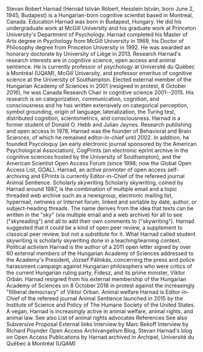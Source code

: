 Stevan Robert Harnad (Hernád István Róbert, Hesslein István, born June
2, 1945, Budapest) is a Hungarian-born cognitive scientist based in
Montreal, Canada. Education Harnad was born in Budapest, Hungary. He did
his undergraduate work at McGill University and his graduate work at
Princeton University\'s Department of Psychology. Harnad completed his
Master of Arts degree in Psychology from McGill University in 1969, his
Doctor of Philosophy degree from Princeton University in 1992. He was
awarded an honorary doctorate by University of Liège in 2013. Research
Harnad\'s research interests are in cognitive science, open access and
animal sentience. He is currently professor of psychology at Université
du Québec à Montréal (UQAM), McGill University, and professor emeritus
of cognitive science at the University of Southampton. Elected external
member of the Hungarian Academy of Sciences in 2001 (resigned in
protest, 8 October 2016), he was Canada Research Chair in cognitive
science 2001--2015. His research is on categorization, communication,
cognition, and consciousness and he has written extensively on
categorical perception, symbol grounding, origin of language,
lateralization, the Turing test, distributed cognition, scientometrics,
and consciousness. Harnad is a former student of Donald O. Hebb and
Julian Jaynes. Research publishing and open access In 1978, Harnad was
the founder of Behavioral and Brain Sciences, of which he remained
editor-in-chief until 2002. In addition, he founded Psycoloquy (an early
electronic journal sponsored by the American Psychological Association),
CogPrints (an electronic eprint archive in the cognitive sciences hosted
by the University of Southampton), and the American Scientist Open
Access Forum (since 1998; now the Global Open Access List, GOAL).
Harnad, an active promoter of open access self-archiving and EPrints is
currently Editor-in-Chief of the refereed journal Animal Sentience.
Scholarly skywriting Scholarly skywriting, coined by Harnad around 1987,
is the combination of multiple email and a topic threaded web archive
such as a newsgroup, electronic mailing list, hypermail, netnews or
Internet forum, linked and sortable by date, author, or subject-heading
threads. The name derives from the idea that texts can be written in the
\"sky\" (via multiple email and a web archive) for all to see
(\"skyreading\") and all to add their own comments to (\"skywriting\").
Harnad suggested that it could be a kind of open peer review, a
supplement to classical peer review, but not a substitute for it. What
Harnad called student skywriting is scholarly skywriting done in a
teaching/learning context. Political activism Harnad is the author of a
2011 open letter signed by over 60 external members of the Hungarian
Academy of Sciences addressed to the Academy\'s President, József
Pálinkás, concerning the press and police harassment campaign against
Hungarian philosophers who were critics of the current Hungarian ruling
party, Fidesz, and its prime minister, Viktor Orbán. Harnad resigned
from his external membership of the Hungarian Academy of Sciences on 8
October 2016 in protest against the increasingly \"Illiberal democracy\"
of Viktor Orban. Animal welfare Harnad is Editor-in-Chief of the
refereed journal Animal Sentience launched in 2015 by the Institute of
Science and Policy of The Humane Society of the United States. A vegan,
Harnad is increasingly active in animal welfare, animal rights, and
animal law. See also List of animal rights advocates References See also
Subversive Proposal External links Interview by Marc Bekoff Interview by
Richard Poynder Open Access Archivangelism Blog, Stevan Harnad\'s blog
on Open Access Publications by Harnad archived in Archipel, Université
du Québec à Montréal (UQAM)
